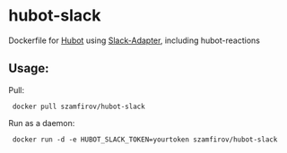hubot-slack
===========
Dockerfile for [Hubot](https://hubot.github.com/) using [Slack-Adapter](https://github.com/slackhq/hubot-slack), including hubot-reactions

Usage:
------
Pull:

     docker pull szamfirov/hubot-slack

Run as a daemon:

     docker run -d -e HUBOT_SLACK_TOKEN=yourtoken szamfirov/hubot-slack
